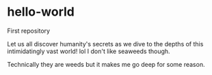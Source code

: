 # hello-world
First repository

Let us all discover humanity's secrets as we dive to the depths of this intimidatingly vast world! lol
I don't like seaweeds though. 

Technically they are weeds but it makes me go deep for some reason.
